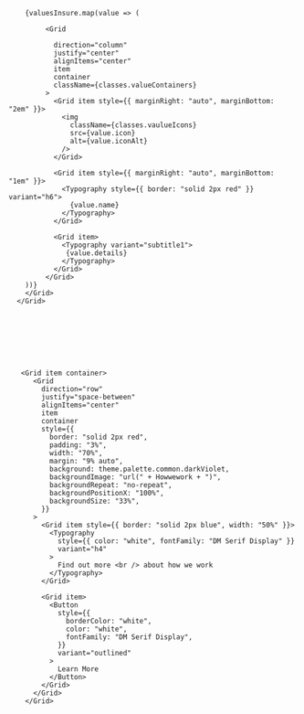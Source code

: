 <Grid container  className={classes.mainValueContainer}>
      <Grid
             className={classes.valueContainer}
             item
             container
             direction={MobileMD ? "column" : "row"}
             alignItems="center"
           >
        
        {valuesInsure.map(value => (
             
             <Grid
             
               direction="column"
               justify="center"
               alignItems="center"
               item
               container
               className={classes.valueContainers}
             >
               <Grid item style={{ marginRight: "auto", marginBottom: "2em" }}>
                 <img
                   className={classes.vaulueIcons}
                   src={value.icon}
                   alt={value.iconAlt}
                 />
               </Grid>
   
               <Grid item style={{ marginRight: "auto", marginBottom: "1em" }}>
                 <Typography style={{ border: "solid 2px red" }} variant="h6">
                   {value.name}
                 </Typography>
               </Grid>
   
               <Grid item>
                 <Typography variant="subtitle1">
                  {value.details}
                 </Typography>
               </Grid>
             </Grid>  
        ))}
        </Grid>
      </Grid>








       <Grid item container>
          <Grid
            direction="row"
            justify="space-between"
            alignItems="center"
            item
            container
            style={{
              border: "solid 2px red",
              padding: "3%",
              width: "70%",
              margin: "9% auto",
              background: theme.palette.common.darkViolet,
              backgroundImage: "url(" + Howwework + ")",
              backgroundRepeat: "no-repeat",
              backgroundPositionX: "100%",
              backgroundSize: "33%",
            }}
          >
            <Grid item style={{ border: "solid 2px blue", width: "50%" }}>
              <Typography
                style={{ color: "white", fontFamily: "DM Serif Display" }}
                variant="h4"
              >
                Find out more <br /> about how we work
              </Typography>
            </Grid>

            <Grid item>
              <Button
                style={{
                  borderColor: "white",
                  color: "white",
                  fontFamily: "DM Serif Display",
                }}
                variant="outlined"
              >
                Learn More
              </Button>
            </Grid>
          </Grid>
        </Grid>
